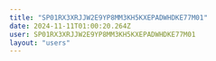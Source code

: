 ```yaml
---
title: "SP01RX3XRJJW2E9YP8MM3KH5KXEPADWHDKE77M01"
date: 2024-11-11T01:00:20.264Z
user: SP01RX3XRJJW2E9YP8MM3KH5KXEPADWHDKE77M01
layout: "users"
---
```

    